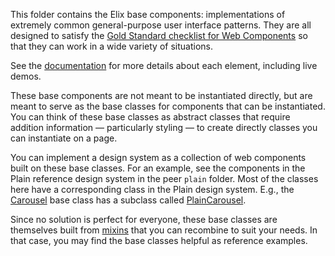 This folder contains the Elix base components: implementations of extremely common general-purpose user interface patterns. They are all designed to satisfy the [Gold Standard checklist for Web Components](https://github.com/webcomponents/gold-standard/wiki) so that they can work in a wide variety of situations.

See the [documentation](https://elix.org/documentation/elements) for more details about each element, including live demos.

These base components are not meant to be instantiated directly, but are meant to serve as the base classes for components that can be instantiated. You can think of these base classes as abstract classes that require addition information — particularly styling — to create directly classes you can instantiate on a page.

You can implement a design system as a collection of web components built on these base classes. For an example, see the components in the Plain reference design system in the peer `plain` folder. Most of the classes here have a corresponding class in the Plain design system. E.g., the [Carousel](https://elix.org/documentation/Carousel) base class has a subclass called [PlainCarousel](https://elix.org/documentation/PlainCarousel).

Since no solution is perfect for everyone, these base classes are themselves built from [mixins](https://elix.org/documentation/mixins) that you can recombine to suit your needs. In that case, you may find the base classes helpful as reference examples.

